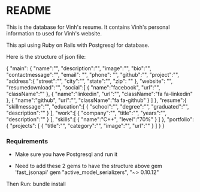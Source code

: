 # README

This is the database for Vinh's resume. It contains Vinh's personal information to used for Vinh's website.

This api using Ruby on Rails with Postgresql for database. 

Here is the structure of json file:

{
  "main": {
    "name":"",
    "description":"",
    "image":"",
    "bio":"",
    "contactmessage":"",
    "email": "",
    "phone": "",
    "github":"",
    "project":"",
    "address":{
      "street":"",
      "city":"",
      "state":"",
      "zip": ""
    },
    "website": "",
    "resumedownload":"",
    "social":[
      {
        "name":"facebook",
        "url":"",
        "className":""
      },
      {
        "name":"linkedin",
        "url":"",
        "className":"fa fa-linkedin"
      },
      {
        "name":"github",
        "url":"",
        "className":"fa fa-github"
      }
    ]
  },
  "resume":{
    "skillmessage":"",
    "education":[
      {
        "school":"",
        "degree":"",
        "graduated":"",
        "description":""
      }
    ],
    "work":[
      {
        "company":"",
        "title":"",
        "years":"",
        "description":""
      }
    ],
    "skills":[
      {
        "name":"C++",
        "level":"70%"
      }
    ]
  },
  "portfolio":{
    "projects": [
      {
        "title":"",
        "category":"",
        "image":"",
        "url":""
      }
    ]
  }
}


### Requirements
- Make sure you have Postgresql and run it

- Need to add these 2 gems to have the structure above
gem 'fast_jsonapi'
gem "active_model_serializers", "~> 0.10.12"

Then Run: 
bundle install